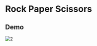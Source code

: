 # Rock Paper Scissors
## Demo

![2](https://github.com/user-attachments/assets/b8c1fbec-d0a8-4998-8614-106cb8e8fb08)

